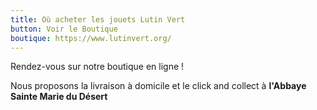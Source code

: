 ```yaml
---
title: Où acheter les jouets Lutin Vert
button: Voir le Boutique
boutique: https://www.lutinvert.org/ 
---
```


Rendez-vous sur notre boutique en ligne !

Nous proposons la livraison à domicile et le click and collect à **l'Abbaye Sainte Marie du Désert**